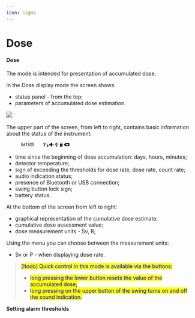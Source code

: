 ```yaml
---
icon: sigma
---
```


# Dose

#### Dose

The mode is intended for presentation of accumulated dose.

In the Dose display mode the screen shows:

* status panel - from the top;
* parameters of accumulated dose estimation.

![](../../.gitbook/assets/presentation\_dose\_f.png)

The upper part of the screen, from left to right, contains basic information about the status of the instrument:

<div data-full-width="true">

<figure><img src="../../.gitbook/assets/status_dose_all_signs.png" alt=""><figcaption></figcaption></figure>

</div>

* time since the beginning of dose accumulation: days, hours, minutes;
* detector temperature;
* sign of exceeding the thresholds for dose rate, dose rate, count rate;
* audio indication status;
* presence of Bluetooth or USB connection;
* swing button lock sign;
* battery status.

At the bottom of the screen from left to right:

* graphical representation of the cumulative dose estimate.
* cumulative dose assessment value;
* dose measurement units - Sv, R;

Using the menu you can choose between the measurement units:

* Sv or P - when displaying dose rate.

> <mark style="color:blue;">\[!todo] Quick control in this mode is available via the buttons:</mark>
>
> * <mark style="color:blue;">long pressing the lower button resets the value of the accumulated dose;</mark>
> * <mark style="color:blue;">long pressing on the upper button of the swing turns on and off the sound indication.</mark>

**Setting alarm thresholds**

####
